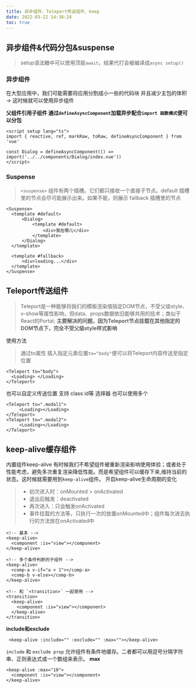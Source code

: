 ```yaml
---
title: 异步组件、Teleport传送组件、keep
date: 2022-03-22 14:38:24
toc: true
---
```


## 异步组件&代码分包&suspense
>setup语法糖中可以使用顶层`await`，结果代打会被编译成`async setup()`

### 异步组件
在大型应用中，我们可能需要将应用分割成小一些的代码块 并且减少主包的体积 -> 这时候就可以使用异步组件

**父组件引用子组件 通过`defineAsyncComponent`加载异步配合`import 函数模式`便可以分包**
```vue
<script setup lang="ts">
import { reactive, ref, markRaw, toRaw, defineAsyncComponent } from 'vue'
 
const Dialog = defineAsyncComponent(() => import('../../components/Dialog/index.vue'))
</script>
```

### Suspense
>`<suspense>` 组件有两个插槽。它们都只接收一个直接子节点。default 插槽里的节点会尽可能展示出来。如果不能，则展示 fallback 插槽里的节点
```vue
<Suspense>
  <template #default>
      <Dialog>
          <template #default>
              <div>我在哪儿</div>
          </template>
      </Dialog>
  </template>

  <template #fallback>
      <div>loading...</div>
  </template>
</Suspense>
```

## Teleport传送组件
>Teleport是一种能够将我们的模板渲染值指定DOM节点，不受父级style、v-show等属性影响，但data、props数据依旧能够共用的技术；类似于React的Portal;
**主要解决的问题，因为Teleport节点挂载在其他指定的DOM节点下，完全不受父级style样式影响**

使用方法
>通过to属性 插入指定元素位置`to="body"`便可以将Teleport内容传送至指定位置
```vue
<Teleport to="body">
  <Loading> </Loading>
</Teleport>
```
也可以自定义传送位置 支持 class id等 选择器
也可以使用多个
```vue
<Teleport to=".modal1">
     <Loading></Loading>
</Teleport>
<Teleport to=".modal2">
     <Loading></Loading>
</Teleport>
```

## keep-alive缓存组件
内置组件keep-alive
有时候我们不希望组件被重新渲染影响使用体验；或者处于性能考虑，避免多次重复渲染降低性能。而是希望组件可以缓存下来,维持当前的状态。这时候就需要用到`keep-alive`组件。
开启keep-alive生命周期的变化
>- 初次进入时：onMounted > onActivated
>- 退出后触发：deactivated
>- 再次进入：只会触发onActivated
>- 事件挂载的方法等，只执行一次的放置onMounted中；组件每次进去执行的方法放在onActivated中
```vue
<!-- 基本 -->
<keep-alive>
  <component :is="view"></component>
</keep-alive>
 
<!-- 多个条件判断的子组件 -->
<keep-alive>
  <comp-a v-if="a > 1"></comp-a>
  <comp-b v-else></comp-b>
</keep-alive>
 
<!-- 和 `<transition>` 一起使用 -->
<transition>
  <keep-alive>
    <component :is="view"></component>
  </keep-alive>
</transition>
```
**include和exclude**
```vue
 <keep-alive :include="" :exclude="" :max=""></keep-alive>
```
`include` 和 `exclude prop` 允许组件有条件地缓存。二者都可以用逗号分隔字符串、正则表达式或一个数组来表示。
**max**
```vue
<keep-alive :max="10">
  <component :is="view"></component>
</keep-alive>
```
